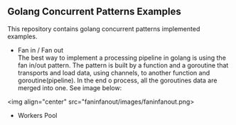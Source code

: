 ## Golang Concurrent Patterns Examples
This repository contains golang concurrent patterns implemented examples.

- Fan in / Fan out \
The best way to implement a processing pipeline in golang is using the fan in/out pattern. The pattern is built by a function and a goroutine
that transports and load data, using channels, to another function and goroutine(pipeline). In the end o process, all the goroutines data are merged into one.
See image below:

<img align="center" src="faninfanout/images/faninfanout.png>


- Workers Pool